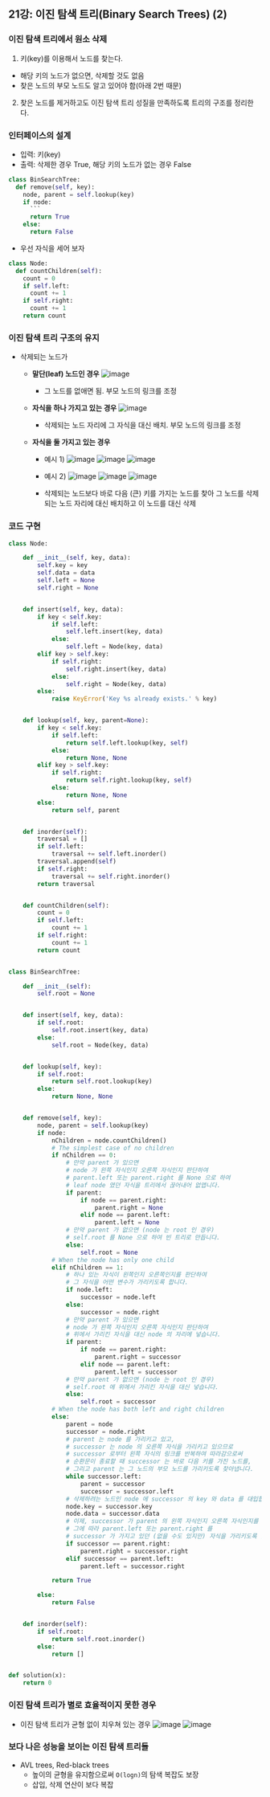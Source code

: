 ## 21강: 이진 탐색 트리(Binary Search Trees) (2)

### 이진 탐색 트리에서 원소 삭제
1. 키(key)를 이용해서 노드를 찾는다.
  * 해당 키의 노드가 없으면, 삭제할 것도 없음
  * 찾은 노드의 부모 노드도 알고 있어야 함(아래 2번 때문)
2. 찾은 노드를 제거하고도 이진 탐색 트리 성질을 만족하도록 트리의 구조를 정리한다.

### 인터페이스의 설계
* 입력: 키(key)
* 출력: 삭제한 경우 True, 해당 키의 노드가 없는 경우 False
```python
class BinSearchTree:
  def remove(self, key):
    node, parent = self.lookup(key)
    if node:
      ```
      return True
    else:
      return False
```

* 우선 자식을 세어 보자
```python
class Node:
  def countChildren(self):
    count = 0
    if self.left:
      count += 1
    if self.right:
      count += 1
    return count
```

### 이진 탐색 트리 구조의 유지
* 삭제되는 노드가
  * **말단(leaf) 노드인 경우**
  ![image](https://user-images.githubusercontent.com/109029407/203842059-759c610d-632b-4d01-8ea9-bc146df88696.png)
    * 그 노드를 없애면 됨. 부모 노드의 링크를 조정 


  * **자식을 하나 가지고 있는 경우**
  ![image](https://user-images.githubusercontent.com/109029407/203842662-1a308994-8865-4b59-af34-0c54bab8b5c1.png)
    * 삭제되는 노드 자리에 그 자식을 대신 배치. 부모 노드의 링크를 조정 


  * **자식을 둘 가지고 있는 경우**
    * 예시 1)
  ![image](https://user-images.githubusercontent.com/109029407/203843426-14545b2b-d6ee-4bc9-823d-bbab50653bce.png)
  ![image](https://user-images.githubusercontent.com/109029407/203843597-4948e23f-9b99-422c-a64f-6238487b6493.png)
  ![image](https://user-images.githubusercontent.com/109029407/203843657-b6356311-2a38-49c1-92ec-5da88ff80c5f.png)
  
    * 예시 2)
  ![image](https://user-images.githubusercontent.com/109029407/203843855-95bc807e-0288-47b7-a5cf-e3190a57e703.png)
  ![image](https://user-images.githubusercontent.com/109029407/203844198-20237dea-0dc6-42e8-8801-648274a34845.png)
  ![image](https://user-images.githubusercontent.com/109029407/203844253-e67e1521-55ee-4a8a-8195-1555fe87f75d.png)

    * 삭제되는 노드보다 바로 다음 (큰) 키를 가지는 노드를 찾아 그 노드를 삭제되는 노드 자리에 대신 배치하고 이 노드를 대신 삭제


### 코드 구현
```python
class Node:

    def __init__(self, key, data):
        self.key = key
        self.data = data
        self.left = None
        self.right = None


    def insert(self, key, data):
        if key < self.key:
            if self.left:
                self.left.insert(key, data)
            else:
                self.left = Node(key, data)
        elif key > self.key:
            if self.right:
                self.right.insert(key, data)
            else:
                self.right = Node(key, data)
        else:
            raise KeyError('Key %s already exists.' % key)


    def lookup(self, key, parent=None):
        if key < self.key:
            if self.left:
                return self.left.lookup(key, self)
            else:
                return None, None
        elif key > self.key:
            if self.right:
                return self.right.lookup(key, self)
            else:
                return None, None
        else:
            return self, parent


    def inorder(self):
        traversal = []
        if self.left:
            traversal += self.left.inorder()
        traversal.append(self)
        if self.right:
            traversal += self.right.inorder()
        return traversal


    def countChildren(self):
        count = 0
        if self.left:
            count += 1
        if self.right:
            count += 1
        return count


class BinSearchTree:

    def __init__(self):
        self.root = None


    def insert(self, key, data):
        if self.root:
            self.root.insert(key, data)
        else:
            self.root = Node(key, data)


    def lookup(self, key):
        if self.root:
            return self.root.lookup(key)
        else:
            return None, None


    def remove(self, key):
        node, parent = self.lookup(key)
        if node:
            nChildren = node.countChildren()
            # The simplest case of no children
            if nChildren == 0:
                # 만약 parent 가 있으면
                # node 가 왼쪽 자식인지 오른쪽 자식인지 판단하여
                # parent.left 또는 parent.right 를 None 으로 하여
                # leaf node 였던 자식을 트리에서 끊어내어 없앱니다.
                if parent:
                    if node == parent.right:
                        parent.right = None
                    elif node == parent.left:
                        parent.left = None
                # 만약 parent 가 없으면 (node 는 root 인 경우)
                # self.root 를 None 으로 하여 빈 트리로 만듭니다.
                else:
                    self.root = None
            # When the node has only one child
            elif nChildren == 1:
                # 하나 있는 자식이 왼쪽인지 오른쪽인지를 판단하여
                # 그 자식을 어떤 변수가 가리키도록 합니다.
                if node.left:
                    successor = node.left
                else:
                    successor = node.right
                # 만약 parent 가 있으면
                # node 가 왼쪽 자식인지 오른쪽 자식인지 판단하여
                # 위에서 가리킨 자식을 대신 node 의 자리에 넣습니다.
                if parent:
                    if node == parent.right:
                        parent.right = successor
                    elif node == parent.left:
                        parent.left = successor
                # 만약 parent 가 없으면 (node 는 root 인 경우)
                # self.root 에 위에서 가리킨 자식을 대신 넣습니다.
                else:
                    self.root = successor
            # When the node has both left and right children
            else:
                parent = node
                successor = node.right
                # parent 는 node 를 가리키고 있고,
                # successor 는 node 의 오른쪽 자식을 가리키고 있으므로
                # successor 로부터 왼쪽 자식의 링크를 반복하여 따라감으로써
                # 순환문이 종료할 때 successor 는 바로 다음 키를 가진 노드를,
                # 그리고 parent 는 그 노드의 부모 노드를 가리키도록 찾아냅니다.
                while successor.left:
                    parent = successor
                    successor = successor.left
                # 삭제하려는 노드인 node 에 successor 의 key 와 data 를 대입합니다.
                node.key = successor.key
                node.data = successor.data
                # 이제, successor 가 parent 의 왼쪽 자식인지 오른쪽 자식인지를 판단하여
                # 그에 따라 parent.left 또는 parent.right 를
                # successor 가 가지고 있던 (없을 수도 있지만) 자식을 가리키도록 합니다.
                if successor == parent.right:
                    parent.right = successor.right
                elif successor == parent.left:
                    parent.left = successor.right

            return True

        else:
            return False


    def inorder(self):
        if self.root:
            return self.root.inorder()
        else:
            return []


def solution(x):
    return 0
```

### 이진 탐색 트리가 별로 효율적이지 못한 경우
* 이진 탐색 트리가 균형 없이 치우쳐 있는 경우
![image](https://user-images.githubusercontent.com/109029407/203844850-d8b83677-5cb3-4e80-8957-500e0c0ef0a1.png)
![image](https://user-images.githubusercontent.com/109029407/203844790-f702c597-1213-4777-9bf3-9263875adac2.png)

### 보다 나은 성능을 보이는 이진 탐색 트리들
* AVL trees, Red-black trees
  * 높이의 균형을 유지함으로써 `O(logn)`의 탐색 복잡도 보장
  * 삽입, 삭제 연산이 보다 복잡
